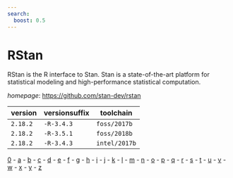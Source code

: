 ```yaml
---
search:
  boost: 0.5
---
```

# RStan

RStan is the R interface to Stan. Stan is a state-of-the-art   platform for statistical modeling and high-performance statistical computation.

*homepage*: <https://github.com/stan-dev/rstan>

version | versionsuffix | toolchain
--------|---------------|----------
``2.18.2`` | ``-R-3.4.3`` | ``foss/2017b``
``2.18.2`` | ``-R-3.5.1`` | ``foss/2018b``
``2.18.2`` | ``-R-3.4.3`` | ``intel/2017b``

[0](../0/index.md) - [a](../a/index.md) - [b](../b/index.md) - [c](../c/index.md) - [d](../d/index.md) - [e](../e/index.md) - [f](../f/index.md) - [g](../g/index.md) - [h](../h/index.md) - [i](../i/index.md) - [j](../j/index.md) - [k](../k/index.md) - [l](../l/index.md) - [m](../m/index.md) - [n](../n/index.md) - [o](../o/index.md) - [p](../p/index.md) - [q](../q/index.md) - [r](../r/index.md) - [s](../s/index.md) - [t](../t/index.md) - [u](../u/index.md) - [v](../v/index.md) - [w](../w/index.md) - [x](../x/index.md) - [y](../y/index.md) - [z](../z/index.md)

